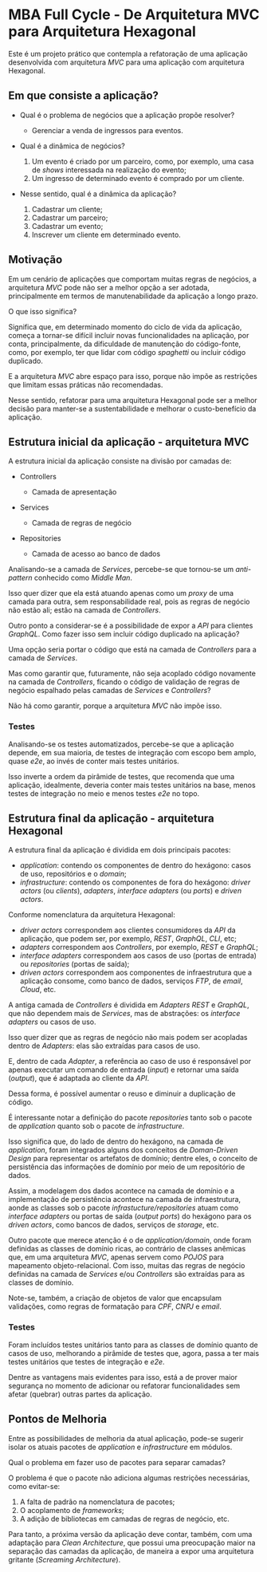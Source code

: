 # MBA Full Cycle - De Arquitetura MVC para Arquitetura Hexagonal

Este é um projeto prático que contempla a refatoração de uma aplicação desenvolvida com arquitetura _MVC_ para uma aplicação com arquitetura Hexagonal.

## Em que consiste a aplicação?

- Qual é o problema de negócios que a aplicação propõe resolver?

    - Gerenciar a venda de ingressos para eventos.

- Qual é a dinâmica de negócios?

    1. Um evento é criado por um parceiro, como, por exemplo, uma casa de _shows_ interessada na realização do evento;
    2. Um ingresso de determinado evento é comprado por um cliente.

- Nesse sentido, qual é a dinâmica da aplicação?

    1. Cadastrar um cliente;
    2. Cadastrar um parceiro;
    3. Cadastrar um evento;
    4. Inscrever um cliente em determinado evento.

## Motivação

Em um cenário de aplicações que comportam muitas regras de negócios, a arquitetura _MVC_ pode não ser a melhor opção a ser adotada, principalmente em termos de manutenabilidade da aplicação a longo prazo.

O que isso significa?

Significa que, em determinado momento do ciclo de vida da aplicação, começa a tornar-se difícil incluir novas funcionalidades na aplicação, por conta, principalmente, da dificuldade de manutenção do código-fonte, como, por exemplo, ter que lidar com código _spaghetti_ ou incluir código duplicado.

E a arquitetura _MVC_ abre espaço para isso, porque não impõe as restrições que limitam essas práticas não recomendadas.

Nesse sentido, refatorar para uma arquitetura Hexagonal pode ser a melhor decisão para manter-se a sustentabilidade e melhorar o custo-benefício da aplicação.


## Estrutura inicial da aplicação - arquitetura MVC

A estrutura inicial da aplicação consiste na divisão por camadas de:

- Controllers
    - Camada de apresentação

- Services
    - Camada de regras de negócio

- Repositories
    - Camada de acesso ao banco de dados

Analisando-se a camada de _Services_, percebe-se que tornou-se um _anti-pattern_ conhecido como _Middle Man_.

Isso quer dizer que ela está atuando apenas como um _proxy_ de uma camada para outra, sem responsabilidade real, pois as regras de negócio não estão ali; estão na camada de _Controllers_.

Outro ponto a considerar-se é a possibilidade de expor a _API_ para clientes _GraphQL_. Como fazer isso sem incluir código duplicado na aplicação?

Uma opção seria portar o código que está na camada de _Controllers_ para a camada de _Services_.

Mas como garantir que, futuramente, não seja acoplado código novamente na camada de _Controllers_, ficando o código de validação de regras de negócio espalhado pelas camadas de _Services_ e _Controllers_?

Não há como garantir, porque a arquitetura _MVC_ não impõe isso.

### Testes

Analisando-se os testes automatizados, percebe-se que a aplicação depende, em sua maioria, de testes de integração com escopo bem amplo, quase _e2e_, ao invés de conter mais testes unitários.

Isso inverte a ordem da pirâmide de testes, que recomenda que uma aplicação, idealmente, deveria conter mais testes unitários na base, menos testes de integração no meio e menos testes _e2e_ no topo.

## Estrutura final da aplicação - arquitetura Hexagonal

A estrutura final da aplicação é dividida em dois principais pacotes:

- _application_: contendo os componentes de dentro do hexágono: casos de uso, repositórios e o _domain_;
- _infrastructure_: contendo os componentes de fora do hexágono: _driver actors_ (ou _clients_), _adapters_, _interface adapters_ (ou _ports_) e _driven actors_.

Conforme nomenclatura da arquitetura Hexagonal:
- _driver actors_ correspondem aos clientes consumidores da _API_ da aplicação, que podem ser, por exemplo, _REST_, _GraphQL_, _CLI_, etc;
- _adapters_ correspondem aos _Controllers_, por exemplo, _REST_ e _GraphQL_;
- _interface adapters_ correspondem aos casos de uso (portas de entrada) ou _repositories_ (portas de saída);
- _driven actors_ correspondem aos componentes de infraestrutura que a aplicação consome, como banco de dados, serviços _FTP_, de _email_, _Cloud_, etc.

A antiga camada de _Controllers_ é dividida em _Adapters REST_ e _GraphQL_, que não dependem mais de _Services_, mas de abstrações: os _interface adapters_ ou casos de uso.

Isso quer dizer que as regras de negócio não mais podem ser acopladas dentro de _Adapters_: elas são extraídas para casos de uso.

E, dentro de cada _Adapter_, a referência ao caso de uso é responsável por apenas executar um comando de entrada (_input_) e retornar uma saída (_output_), que é adaptada ao cliente da _API_.

Dessa forma, é possível aumentar o reuso e diminuir a duplicação de código.

É interessante notar a definição do pacote _repositories_ tanto sob o pacote de _application_ quanto sob o pacote de _infrastructure_.

Isso significa que, do lado de dentro do hexágono, na camada de _application_, foram integrados alguns dos conceitos de _Doman-Driven Design_ para representar os artefatos de domínio; dentre eles, o conceito de persistência das informações de domínio por meio de um repositório de dados.

Assim, a modelagem dos dados acontece na camada de domínio e a implementação de persistência acontece na camada de infraestrutura, aonde as classes sob o pacote _infrastucture/repositories_ atuam como _interface adapters_ ou portas de saída (_output ports_) do hexágono para os _driven actors_, como bancos de dados, serviços de _storage_, etc.

Outro pacote que merece atenção é o de _application/domain_, onde foram definidas as classes de domínio ricas, ao contrário de classes anêmicas que, em uma arquitetura _MVC_, apenas servem como _POJOS_ para mapeamento objeto-relacional. Com isso, muitas das regras de negócio definidas na camada de _Services_ e/ou _Controllers_ são extraídas para as classes de domínio.

Note-se, também, a criação de objetos de valor que encapsulam validações, como regras de formatação para _CPF_, _CNPJ_ e _email_.

### Testes

Foram incluídos testes unitários tanto para as classes de domínio quanto de casos de uso, melhorando a pirâmide de testes que, agora, passa a ter mais testes unitários que testes de integração e _e2e_.

Dentre as vantagens mais evidentes para isso, está a de prover maior segurança no momento de adicionar ou refatorar funcionalidades sem afetar (quebrar) outras partes da aplicação.

## Pontos de Melhoria

Entre as possibilidades de melhoria da atual aplicação, pode-se sugerir isolar os atuais pacotes de _application_ e _infrastructure_ em módulos.

Qual o problema em fazer uso de pacotes para separar camadas?

O problema é que o pacote não adiciona algumas restrições necessárias, como evitar-se:

1. A falta de padrão na nomenclatura de pacotes;
2. O acoplamento de _frameworks_;
3. A adição de bibliotecas em camadas de regras de negócio, etc.

Para tanto, a próxima versão da aplicação deve contar, também, com uma adaptação para _Clean Architecture_, que possui uma preocupação maior na separação das camadas da aplicação, de maneira a expor uma arquitetura gritante (_Screaming Architecture_).